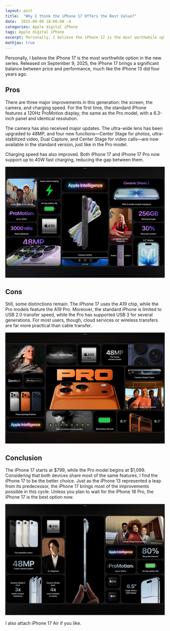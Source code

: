 ```yaml
---
layout: post
title:  "Why I think the iPhone 17 Offers the Best Value?"
date:  2025-09-09 18:00:00 -4
categories: Apple digital iPhone 
tags: Apple digital iPhone 
excerpt: Personally, I believe the iPhone 17 is the most worthwhile option in the new series. Released on September 9, 2025, the iPhone 17 brings a significant balance between price and performance, much like the iPhone 13 did four years ago.
mathjax: true
---
```

Personally, I believe the iPhone 17 is the most worthwhile option in the new series. Released on September 9, 2025, the iPhone 17 brings a significant balance between price and performance, much like the iPhone 13 did four years ago.

## Pros

There are three major improvements in this generation: the screen, the camera, and charging speed. For the first time, the standard iPhone features a 120Hz ProMotion display, the same as the Pro model, with a 6.3-inch panel and identical resolution.

The camera has also received major updates. The ultra-wide lens has been upgraded to 48MP, and four new functions—Center Stage for photos, ultra-stabilized video, Dual Capture, and Center Stage for video calls—are now available in the standard version, just like in the Pro model.

Charging speed has also improved. Both iPhone 17 and iPhone 17 Pro now support up to 40W fast charging, reducing the gap between them.

![img](/img/iPhone17.PNG)

## Cons

Still, some distinctions remain. The iPhone 17 uses the A19 chip, while the Pro models feature the A19 Pro. Moreover, the standard iPhone is limited to USB 2.0 transfer speed, while the Pro has supported USB 3 for several generations. For most users, though, cloud services or wireless transfers are far more practical than cable transfer.

![img](/img/iPhone17Pro.PNG)

## Conclusion

The iPhone 17 starts at \$799, while the Pro model begins at \$1,099. Considering that both devices share most of the same features, I find the iPhone 17 to be the better choice. Just as the iPhone 13 represented a leap from its predecessor, the iPhone 17 brings most of the improvements possible in this cycle. Unless you plan to wait for the iPhone 18 Pro, the iPhone 17 is the best option now.

![img](/img/iPhone17Air.PNG)

I also attach iPhone 17 Air if you like. 